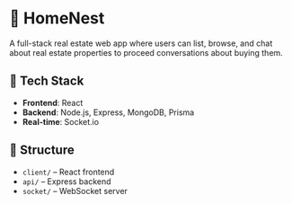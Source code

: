 # 🏡 HomeNest

A full-stack real estate web app where users can list, browse, and chat about real estate properties to proceed conversations about buying them.


## 🧩 Tech Stack

- **Frontend**: React
- **Backend**: Node.js, Express, MongoDB, Prisma
- **Real-time**: Socket.io

## 📁 Structure

- `client/` – React frontend  
- `api/` – Express backend  
- `socket/` – WebSocket server  
